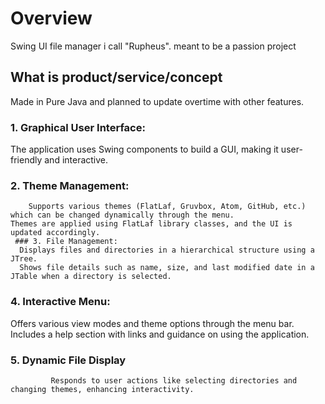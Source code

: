 # Overview

Swing UI file manager i call "Rupheus". meant to be a passion project

## What is product/service/concept
Made in Pure Java and planned to update overtime with other features.

  ### 1. Graphical User Interface:
  The application uses Swing components to build a GUI, making it user-friendly and interactive.
   ### 2. Theme Management:
        Supports various themes (FlatLaf, Gruvbox, Atom, GitHub, etc.) which can be changed dynamically through the menu.
	Themes are applied using FlatLaf library classes, and the UI is updated accordingly.
     ### 3. File Management:
	  Displays files and directories in a hierarchical structure using a JTree.
	  Shows file details such as name, size, and last modified date in a JTable when a directory is selected.
### 4.	Interactive Menu:
 Offers various view modes and theme options through the menu bar.
	   Includes a help section with links and guidance on using the application.
   ### 5. Dynamic File Display 
    	     Responds to user actions like selecting directories and changing themes, enhancing interactivity.
